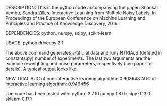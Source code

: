 DESCRIPTION:
This is the python code accompanying the paper:
Shankar Vembu, Sandra Zilles. Interactive Learning from Multiple Noisy Labels. In Proceedings of the European Conference on Machine Learning and Principles and Practice of Knowledge Discovery, 2016.

DEPENDENCIES:
python, numpy, scipy, scikit-learn

USAGE:
python driver.py 2 1 

The above command generates artificial data and runs NTRIALS (defined in constants.py) number of experiments. The last two arguments are the example reweighting and noise parameters, respectively (see paper for details). A typical output looks like:

NEW TRIAL
AUC of non-interactive learning algorithm: 0.903648
AUC of interactive learning algorithm: 0.946456

The code has been tested with:
python 2.7.10
numpy 1.8.0
scipy 0.13.0
sklearn 0.17.1
